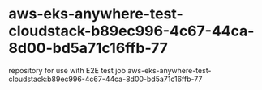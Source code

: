 # aws-eks-anywhere-test-cloudstack-b89ec996-4c67-44ca-8d00-bd5a71c16ffb-77
repository for use with E2E test job aws-eks-anywhere-test-cloudstack:b89ec996-4c67-44ca-8d00-bd5a71c16ffb-77
